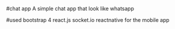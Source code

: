 #chat app
A simple chat app that look like whatsapp

#used
bootstrap 4
react.js
socket.io
reactnative for the mobile app
